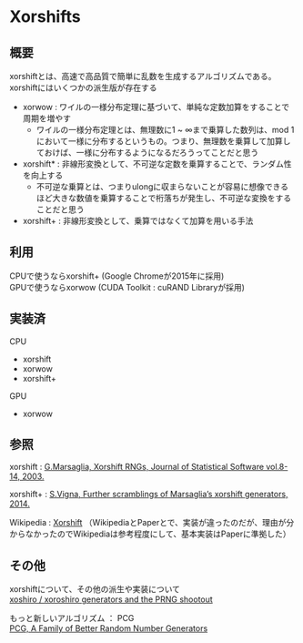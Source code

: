 Xorshifts
===

## 概要
xorshiftとは、高速で高品質で簡単に乱数を生成するアルゴリズムである。
xorshiftにはいくつかの派生版が存在する
- xorwow : ワイルの一様分布定理に基づいて、単純な定数加算をすることで周期を増やす
    - ワイルの一様分布定理とは、無理数に1 ~ ∞まで乗算した数列は、mod 1において一様に分布するというもの。つまり、無理数を乗算して加算しておけば、一様に分布するようになるだろうってことだと思う
- xorshift* : 非線形変換として、不可逆な定数を乗算することで、ランダム性を向上する
    - 不可逆な乗算とは、つまりulongに収まらないことが容易に想像できるほど大きな数値を乗算することで桁落ちが発生し、不可逆な変換をすることだと思う
- xorshift+ : 非線形変換として、乗算ではなくて加算を用いる手法

## 利用
CPUで使うならxorshift+  (Google Chromeが2015年に採用)  
GPUで使うならxorwow  (CUDA Toolkit : cuRAND Libraryが採用)  

## 実装済
CPU
- xorshift
- xorwow
- xorshift+

GPU
- xorwow

## 参照
xorshift : [G.Marsaglia, Xorshift RNGs, Journal of Statistical Software vol.8-14, 2003.](https://www.jstatsoft.org/article/view/v008i14)

xorshift+ : [S.Vigna, Further scramblings of Marsaglia’s xorshift generators, 2014.](http://vigna.di.unimi.it/ftp/papers/xorshiftplus.pdf)

Wikipedia : [Xorshift](https://en.wikipedia.org/wiki/Xorshift)
（WikipediaとPaperとで、実装が違ったのだが、理由が分からなかったのでWikipediaは参考程度にして、基本実装はPaperに準拠した）

## その他
xorshiftについて、その他の派生や実装について  
[xoshiro / xoroshiro generators and the PRNG shootout](http://xoshiro.di.unimi.it/)

もっと新しいアルゴリズム ： PCG  
[PCG, A Family of Better Random Number Generators](http://www.pcg-random.org/)
